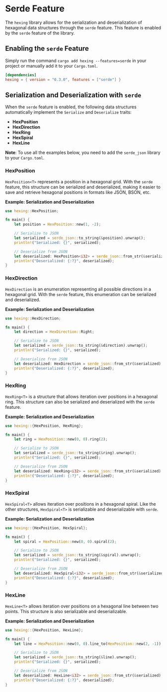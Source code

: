 # Serde Feature

The `hexing` library allows for the serialization and deserialization of hexagonal data structures through the `serde` feature. This feature is enabled by the `serde` feature of the library.

## Enabling the `serde` Feature

Simply run the command `cargo add hexing --features=serde` in your project or manually add it to your `Cargo.toml`.

```toml
[dependencies]
hexing = { version = "0.3.0", features = ["serde"] }
```

## Serialization and Deserialization with `serde`

When the `serde` feature is enabled, the following data structures automatically implement the `Serialize` and `Deserialize` traits:

- **HexPosition**
- **HexDirection**
- **HexRing**
- **HexSpiral**
- **HexLine**

**Note**: To use all the examples below, you need to add the `serde_json` library to your `Cargo.toml`.

### HexPosition

`HexPosition<T>` represents a position in a hexagonal grid. With the `serde` feature, this structure can be serialized and deserialized, making it easier to save and retrieve hexagonal positions in formats like JSON, BSON, etc.

**Example: Serialization and Deserialization**

```rust
use hexing::HexPosition;

fn main() {
    let position = HexPosition::new(1, -2);

    // Serialize to JSON
    let serialized = serde_json::to_string(&position).unwrap();
    println!("Serialized: {}", serialized);

    // Deserialize from JSON
    let deserialized: HexPosition<i32> = serde_json::from_str(&serialized).unwrap();
    println!("Deserialized: {:?}", deserialized);
}
```

### HexDirection

`HexDirection` is an enumeration representing all possible directions in a hexagonal grid. With the `serde` feature, this enumeration can be serialized and deserialized.

**Example: Serialization and Deserialization**

```rust
use hexing::HexDirection;

fn main() {
    let direction = HexDirection::Right;

    // Serialize to JSON
    let serialized = serde_json::to_string(&direction).unwrap();
    println!("Serialized: {}", serialized);

    // Deserialize from JSON
    let deserialized: HexDirection = serde_json::from_str(&serialized).unwrap();
    println!("Deserialized: {:?}", deserialized);
}
```

### HexRing

`HexRing<T>` is a structure that allows iteration over positions in a hexagonal ring. This structure can also be serialized and deserialized with the `serde` feature.

**Example: Serialization and Deserialization**

```rust
use hexing::{HexPosition, HexRing};

fn main() {
    let ring = HexPosition::new(0, 0).ring(2);

    // Serialize to JSON
    let serialized = serde_json::to_string(&ring).unwrap();
    println!("Serialized: {}", serialized);

    // Deserialize from JSON
    let deserialized: HexRing<i32> = serde_json::from_str(&serialized).unwrap();
    println!("Deserialized: {:?}", deserialized);
}
```

### HexSpiral

`HexSpiral<T>` allows iteration over positions in a hexagonal spiral. Like the other structures, `HexSpiral<T>` is serializable and deserializable with `serde`.

**Example: Serialization and Deserialization**

```rust
use hexing::{HexPosition, HexSpiral};

fn main() {
    let spiral = HexPosition::new(0, 0).spiral(2);

    // Serialize to JSON
    let serialized = serde_json::to_string(&spiral).unwrap();
    println!("Serialized: {}", serialized);

    // Deserialize from JSON
    let deserialized: HexSpiral<i32> = serde_json::from_str(&serialized).unwrap();
    println!("Deserialized: {:?}", deserialized);
}
```

### HexLine

`HexLine<T>` allows iteration over positions on a hexagonal line between two points. This structure is also serializable and deserializable.

**Example: Serialization and Deserialization**

```rust
use hexing::{HexPosition, HexLine};

fn main() {
    let line = HexPosition::new(0, 0).line_to(HexPosition::new(2, -1));

    // Serialize to JSON
    let serialized = serde_json::to_string(&line).unwrap();
    println!("Serialized: {}", serialized);

    // Deserialize from JSON
    let deserialized: HexLine<i32> = serde_json::from_str(&serialized).unwrap();
    println!("Deserialized: {:?}", deserialized);
}
```
